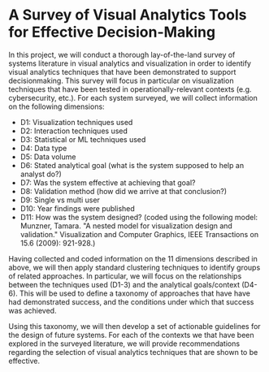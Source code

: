 # A Survey of Visual Analytics Tools for Effective Decision-Making

In this project, we will conduct a thorough lay-of-the-land survey of systems literature in visual analytics and visualization in order to identify visual analytics techniques that have been demonstrated to support decisionmaking. This survey will focus in particular on visualization techniques that have been tested in operationally-relevant contexts (e.g. cybersecurity, etc.). For each system surveyed, we will collect information on the following dimensions:

 - D1: Visualization techniques used
 - D2: Interaction techniques used
 - D3: Statistical or ML techniques used
 - D4: Data type
 - D5: Data volume
 - D6: Stated analytical goal (what is the system supposed to help an analyst do?)
 - D7: Was the system effective at achieving that goal?
 - D8: Validation method (how did we arrive at that conclusion?)
 - D9: Single vs multi user
 - D10: Year findings were published
 - D11: How was the system designed? (coded using the following model: Munzner, Tamara. "A nested model for visualization design and validation." Visualization and Computer Graphics, IEEE Transactions on 15.6 (2009): 921-928.)

Having collected and coded information on the 11 dimensions described in above, we will then apply standard clustering techniques to identify groups of related approaches. In particular, we will focus on the relationships between the techniques used (D1-3) and the analytical goals/context (D4-6). This will be used to define a taxonomy of approaches that have have had demonstrated success, and the conditions under which that success was achieved.

Using this taxonomy, we will then develop a set of actionable guidelines for the design of future systems. For each of the
contexts we that have been explored in the surveyed literature, we will provide recommendations regarding the selection of visual analytics techniques that are shown to be effective.

